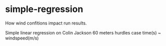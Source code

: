 # simple-regression
How wind confitions impact run results.


Simple linear regression on Colin Jackson 60 meters hurdles case time(s) ~ windspeed(m/s) 



